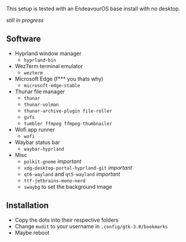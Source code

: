 
This setup is tested with an EndeavourOS base install with no desktop.

_still in progress_

## Software

- Hyprland window manager
    - `hyprland-bin`
- WezTerm terminal emulator
    - `wezterm`
- Microsoft Edge (f*** you thats why)
    - `microsoft-edge-stable`
- Thunar file manager
    - `thunar`
    - `thunar-volman`
    - `thunar-archive-plugin file-roller`
    - `gvfs`
    - `tumbler ffmpeg ffmpeg-thumbnailer`
- Wofi app runner
    - `wofi`
- Waybar status bar
    - `waybar-hyprland`
- Misc
    - `polkit-gnome` _important_
    - `xdg-desktop-portal-hyprland-git` _important_
    - `qt6-wayland` and `qt5-wayland` _important_
    - `ttf-jetbrains-mono-nerd`
    - `swaybg` to set the background image

## Installation

- Copy the dots into their respective folders
- Change `mudit` to your username in `.config/gtk-3.0/bookmarks`
- Maybe reboot